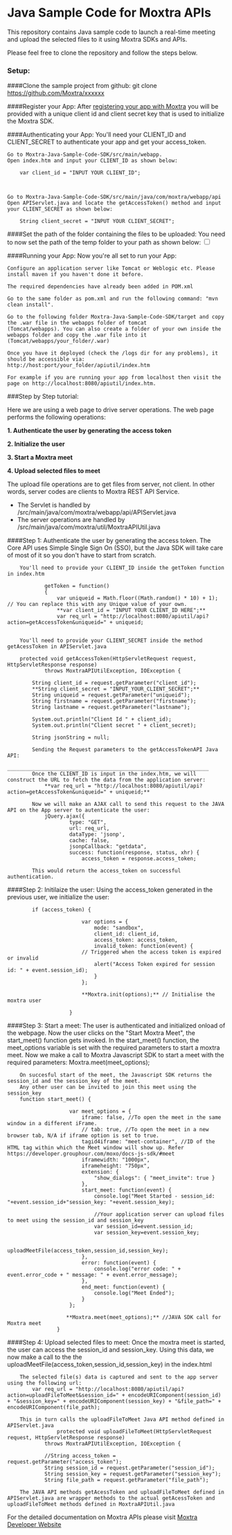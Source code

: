 Java Sample Code for Moxtra APIs
================================

This repository contains Java sample code to launch a real-time meeting and 
upload the selected files to it using Moxtra SDKs and APIs.



Please feel free to clone the repository and follow the steps below.


### Setup:

####Clone the sample project from github:
	git clone https://github.com/Moxtra/xxxxxx


####Register your App:
	After [registering your app with Moxtra](https://developer.moxtra.com/nextapps) you will be 
	provided with a unique client id and client secret key that is used to initialize the Moxtra SDK.


####Authenticating your App:
	You'll need your CLIENT_ID and CLIENT_SECRET to authenticate your app and get your access_token.

	Go to Moxtra-Java-Sample-Code-SDK/src/main/webapp.
	Open index.htm and input your CLIENT_ID as shown below:

		var client_id = "INPUT YOUR CLIENT_ID"; 



	Go to Moxtra-Java-Sample-Code-SDK/src/main/java/com/moxtra/webapp/api
	Open APIServlet.java and locate the getAccessToken() method and input your CLIENT_SECRET as shown below:

		String client_secret = "INPUT YOUR CLIENT_SECRET";

####Set the path of the folder containing the files to be uploaded:
	You need to now set the path of the temp folder to your path as shown below:
		<input class="cbox" type="checkbox" align="middle" name="pic[]" 
		value="/Users/sanjayiyer/Documents/Tomcat/webapps/apiutil/temp/one.pdf" 
		id="file_path" />



####Running your App:
	Now you're all set to run your App:

	Configure an application server like Tomcat or Weblogic etc. Please install maven if you haven't done it before.

	The required dependencies have already been added in POM.xml

	Go to the same folder as pom.xml and run the following command: "mvn clean install".

	Go to the following folder Moxtra-Java-Sample-Code-SDK/target and copy the .war file in the webapps folder of tomcat 
	(Tomcat/webapps). You can also create a folder of your own inside the webapps folder and copy the .war file into it (Tomcat/webapps/your_folder/.war)

	Once you have it deployed (check the /logs dir for any problems), it should be accessible via: http://host:port/your_folder/apiutil/index.htm

	For example if you are running your app from localhost then visit the page on http://localhost:8080/apiutil/index.htm.
 



###Step by Step tutorial:


Here we are using a web page to drive server operations. The web page performs the following operations:

**1. Authenticate the user by generating the access token**

**2. Initialize the user**

**3. Start a Moxtra meet**

**4. Upload selected files to meet**

The upload file operations are to get files from server, not client. In other words, server codes are clients to Moxtra REST API Service. 

  + The Servlet is handled by /src/main/java/com/moxtra/webapp/api/APIServlet.java
  + The server operations are handled by /src/main/java/com/moxtra/util/MoxtraAPIUtil.java


####Step 1: Authenticate the user by generating the access token.
		The Core API uses Simple Single Sign On (SSO), but the Java SDK will take care of most of it so you don't have to start from scratch. 

		You'll need to provide your CLIENT_ID inside the getToken function in index.htm

				getToken = function()
	            {
	               	var uniqueid = Math.floor((Math.random() * 10) + 1); // You can replace this with any Unique value of your own.
					**var client_id = "INPUT YOUR CLIENT_ID HERE";**
	                var req_url = "http://localhost:8080/apiutil/api?action=getAccessToken&uniqueid=" + uniqueid;


		You'll need to provide your CLIENT_SECRET inside the method getAcessToken in APIServlet.java

		protected void getAccessToken(HttpServletRequest request, HttpServletResponse response)
				throws MoxtraAPIUtilException, IOException {

			String client_id = request.getParameter("client_id");
			**String client_secret = "INPUT_YOUR_CLIENT_SECRET";**
			String uniqueid = request.getParameter("uniqueid");
			String firstname = request.getParameter("firstname");
			String lastname = request.getParameter("lastname");

	        System.out.println("Client Id " + client_id);
	        System.out.println("Client secret " + client_secret);

			String jsonString = null;

			Sending the Request parameters to the getAccessTokenAPI Java API:
			_________________________________________________________________
			Once the CLIENT_ID is input in the index.htm, we will construct the URL to fetch the data from the application server:
				**var req_url = "http://localhost:8080/apiutil/api?action=getAccessToken&uniqueid=" + uniqueid;**

			Now we will make an AJAX call to send this request to the JAVA API on the App server to autenticate the user:
				jQuery.ajax({
	                    type: "GET",
	                    url: req_url,
	                    dataType: 'jsonp',
	                    cache: false,
	                    jsonpCallback: "getdata",
	                    success: function(response, status, xhr) {
	                        access_token = response.access_token;

	        This would return the access_token on successful authentication. 


####Step 2: Initilaize the user:
        Using the access_token generated in the previous user, we initialize the user:

        	if (access_token) {
                        
                            var options = {
                                mode: "sandbox", 
                                client_id: client_id,
                                access_token: access_token,
                                invalid_token: function(event) {
                            // Triggered when the access token is expired or invalid
                                alert("Access Token expired for session id: " + event.session_id);
                                }
                            };

                            **Moxtra.init(options);** // Initialise the moxtra user

                        } 


####Step 3: Start a meet:
		The user is authenticated and initialized onload of the webpage.
		Now the user clicks on the "Start Moxtra Meet", the start_meet() function gets invoked.
		In the start_meet() function, the meet_options variable is set with the required parameters to start a moxtra meet.
		Now we make a call to Moxtra Javascript SDK to start a meet with the required parameters:
				Moxtra.meet(meet_options);

		On succesful start of the meet, the Javascript SDK returns the session_id and the session_key of the meet.
		Any other user can be invited to join this meet using the session_key
		function start_meet() {
		                
		                var meet_options = {
		                    iframe: false, //To open the meet in the same window in a different iFrame.
		                    // tab: true, //To open the meet in a new browser tab, N/A if iframe option is set to true.
		                    tagid4iframe: "meet-container", //ID of the HTML tag within which the Meet window will show up. Refer https://developer.grouphour.com/moxo/docs-js-sdk/#meet
		                    iframewidth: "1000px",
		                    iframeheight: "750px",
		                    extension: { 
		                        "show_dialogs": { "meet_invite": true } 
		                    },
		                    start_meet: function(event) {
		                        console.log("Meet Started - session_id: "+event.session_id+"session_key: "+event.session_key);

		                        //Your application server can upload files to meet using the session_id and session_key
		                        var session_id=event.session_id;
		                        var session_key=event.session_key;
            
		                       uploadMeetFile(access_token,session_id,session_key);
		                    },
		                    error: function(event) {
		                        console.log("error code: " + event.error_code + " message: " + event.error_message);
		                    },
		                    end_meet: function(event) {
		                        console.log("Meet Ended");
		                    }
		                };
		                
		               **Moxtra.meet(meet_options);** //JAVA SDK call for Moxtra meet
		            }



####Step 4: Upload selected files to meet:
		Once the moxtra meet is started, the user can access the session_id and session_key.
		Using this data, we now make a call to the the uploadMeetFile(access_token,session_id,session_key) in the index.html

		The selected file(s) data is captured and sent to the app server using the following url:
			var req_url = "http://localhost:8080/apiutil/api?action=uploadFileToMeet&session_id=" + encodeURIComponent(session_id) + "&session_key=" + encodeURIComponent(session_key) + "&file_path=" + encodeURIComponent(file_path);

		This in turn calls the uploadFileToMeet Java API method defined in APIServlet.java
					protected void uploadFileToMeet(HttpServletRequest request, HttpServletResponse response) 
				throws MoxtraAPIUtilException, IOException {
				
				//String access_token = request.getParameter("access_token");
				String session_id = request.getParameter("session_id");
				String session_key = request.getParameter("session_key");
				String file_path = request.getParameter("file_path");

		The JAVA API methods getAcessToken and uploadFileToMeet defined in APIServlet.java are wrapper methods to the actual getAcessToken and uploadFileToMeet methods defined in MoxtraAPIUtil.java



For the detailed documentation on Moxtra APIs please visit [Moxtra Developer Website](http://developer.moxtra.com)






